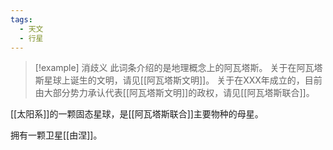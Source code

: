 ```yaml
---
tags:
  - 天文
  - 行星
---
```


> [!example] 消歧义
> 此词条介绍的是地理概念上的阿瓦塔斯。
> 关于在阿瓦塔斯星球上诞生的文明，请见[[阿瓦塔斯文明]]。
> 关于在XXX年成立的，目前由大部分势力承认代表[[阿瓦塔斯文明]]的政权，请见[[阿瓦塔斯联合]]。


[[太阳系]]的一颗固态星球，是[[阿瓦塔斯联合]]主要物种的母星。

拥有一颗卫星[[由涅]]。